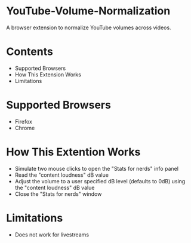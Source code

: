 # YouTube-Volume-Normalization
A browser extension to normalize YouTube volumes across videos.

# Contents
- Supported Browsers
- How This Extension Works
- Limitations

# Supported Browsers
- Firefox
- Chrome

# How This Extention Works
- Simulate two mouse clicks to open the "Stats for nerds" info panel
- Read the "content loudness" dB value
- Adjust the volume to a user specified dB level (defaults to 0dB) using the "content loudness" dB value
- Close the "Stats for nerds" window

# Limitations
- Does not work for livestreams
